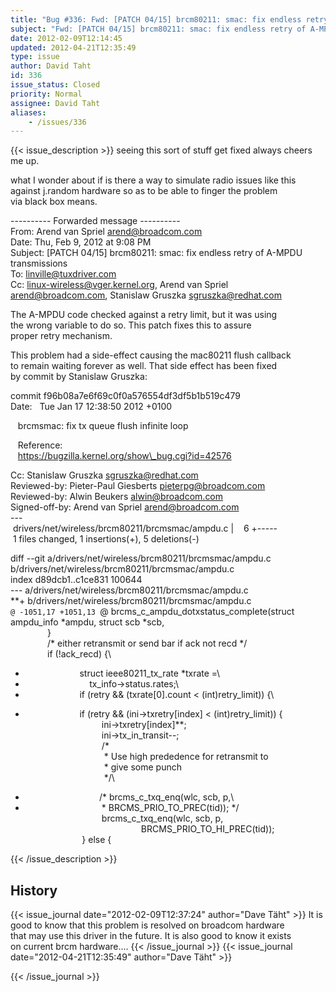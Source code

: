 ```yaml
---
title: "Bug #336: Fwd: [PATCH 04/15] brcm80211: smac: fix endless retry of A-MPDU transmissions"
subject: "Fwd: [PATCH 04/15] brcm80211: smac: fix endless retry of A-MPDU transmissions"
date: 2012-02-09T12:14:45
updated: 2012-04-21T12:35:49
type: issue
author: David Taht
id: 336
issue_status: Closed
priority: Normal
assignee: David Taht
aliases:
    - /issues/336
---
```


{{< issue_description >}}
seeing this sort of stuff get fixed always cheers me up.

what I wonder about if is there a way to simulate radio issues like
this\
against j.random hardware so as to be able to finger the problem\
via black box means.

---------- Forwarded message ----------\
From: Arend van Spriel <arend@broadcom.com>\
Date: Thu, Feb 9, 2012 at 9:08 PM\
Subject: \[PATCH 04/15\] brcm80211: smac: fix endless retry of A-MPDU\
transmissions\
To: linville@tuxdriver.com\
Cc: linux-wireless@vger.kernel.org, Arend van Spriel\
<arend@broadcom.com>, Stanislaw Gruszka <sgruszka@redhat.com>

The A-MPDU code checked against a retry limit, but it was using\
the wrong variable to do so. This patch fixes this to assure\
proper retry mechanism.

This problem had a side-effect causing the mac80211 flush callback\
to remain waiting forever as well. That side effect has been fixed\
by commit by Stanislaw Gruszka:

commit f96b08a7e6f69c0f0a576554df3df5b1b519c479\
Date:   Tue Jan 17 12:38:50 2012 +0100

   brcmsmac: fix tx queue flush infinite loop

   Reference:\
   https://bugzilla.kernel.org/show\_bug.cgi?id=42576

Cc: Stanislaw Gruszka <sgruszka@redhat.com>\
Reviewed-by: Pieter-Paul Giesberts <pieterpg@broadcom.com>\
Reviewed-by: Alwin Beukers <alwin@broadcom.com>\
Signed-off-by: Arend van Spriel <arend@broadcom.com>\
---\
 drivers/net/wireless/brcm80211/brcmsmac/ampdu.c |    6 +-----\
 1 files changed, 1 insertions(+), 5 deletions(-)

diff --git a/drivers/net/wireless/brcm80211/brcmsmac/ampdu.c\
b/drivers/net/wireless/brcm80211/brcmsmac/ampdu.c\
index d89dcb1..c1ce831 100644\
--- a/drivers/net/wireless/brcm80211/brcmsmac/ampdu.c\
**+ b/drivers/net/wireless/brcm80211/brcmsmac/ampdu.c\
`@ -1051,17 +1051,13 `@ brcms\_c\_ampdu\_dotxstatus\_complete(struct\
ampdu\_info \*ampdu, struct scb \*scb,\
               }\
               /\* either retransmit or send bar if ack not recd \*/\
               if (!ack\_recd) {\
-                       struct ieee80211\_tx\_rate \*txrate =\
-                           tx\_info-&gt;status.rates;\
-                       if (retry && (txrate\[0\].count &lt;
(int)retry\_limit)) {\
+                       if (retry && (ini-&gt;txretry\[index\] &lt;
(int)retry\_limit)) {\
                               ini-&gt;txretry\[index\]**;\
                               ini-&gt;tx\_in\_transit--;\
                               /\*\
                                \* Use high prededence for retransmit
to\
                                \* give some punch\
                                \*/\
-                               /\* brcms\_c\_txq\_enq(wlc, scb, p,\
-                                \* BRCMS\_PRIO\_TO\_PREC(tid)); \*/\
                               brcms\_c\_txq\_enq(wlc, scb, p,\
                                             
 BRCMS\_PRIO\_TO\_HI\_PREC(tid));\
                       } else {


{{< /issue_description >}}

## History
{{< issue_journal date="2012-02-09T12:37:24" author="Dave Täht" >}}
It is good to know that this problem is resolved on broadcom hardware\
that may use this driver in the future. It is also good to know it
exists\
on current brcm hardware....
{{< /issue_journal >}}
{{< issue_journal date="2012-04-21T12:35:49" author="Dave Täht" >}}

{{< /issue_journal >}}

